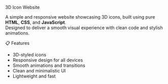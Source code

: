 3D Icon Website

A simple and responsive website showcasing 3D icons, built using pure **HTML**, **CSS**, and **JavaScript**.  
Designed to deliver a smooth visual experience with clean code and stylish animations.

 📋 Features

- 3D-styled icons
- Responsive design for all devices
- Smooth animations and transitions
- Clean and minimalistic UI
- Lightweight and fast




